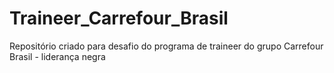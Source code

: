 # Traineer_Carrefour_Brasil
Repositório criado para desafio do programa de traineer do grupo Carrefour Brasil - liderança negra
